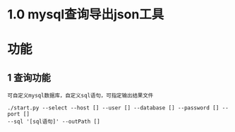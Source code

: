 1.0 mysql查询导出json工具
===
# 功能
## 1 查询功能
    可自定义mysql数据库，自定义sql语句，可指定输出结果文件
```
./start.py --select --host [] --user [] --database [] --password [] --port []
--sql '[sql语句]' --outPath []
```
